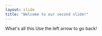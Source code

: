 ```yaml
---
layout: slide
title: "Welcome to our second slide!"
---
```

What's all this
Use the left arrow to go back!
